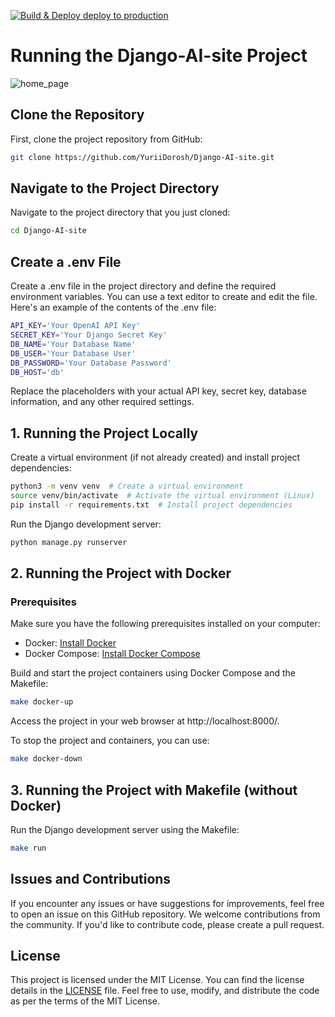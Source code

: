 [![Build & Deploy deploy to production](https://github.com/vponoikoait/Django-AI-site/actions/workflows/build-deploy-workflow.yml/badge.svg)](https://github.com/vponoikoait/Django-AI-site/actions/workflows/build-deploy-workflow.yml)
# Running the Django-AI-site Project 

![home_page](home_page.png)

## Clone the Repository

First, clone the project repository from GitHub:

```bash
git clone https://github.com/YuriiDorosh/Django-AI-site.git
```

## Navigate to the Project Directory

Navigate to the project directory that you just cloned:

```bash
cd Django-AI-site
```

## Create a .env File

Create a .env file in the project directory and define the required environment variables. You can use a text editor to create and edit the file. Here's an example of the contents of the .env file:

```bash
API_KEY='Your OpenAI API Key'
SECRET_KEY='Your Django Secret Key'
DB_NAME='Your Database Name'
DB_USER='Your Database User'
DB_PASSWORD='Your Database Password'
DB_HOST='db'
```

Replace the placeholders with your actual API key, secret key, database information, and any other required settings.

## 1. Running the Project Locally

Create a virtual environment (if not already created) and install project dependencies:

```bash
python3 -m venv venv  # Create a virtual environment
source venv/bin/activate  # Activate the virtual environment (Linux)
pip install -r requirements.txt  # Install project dependencies
```

Run the Django development server:
```bash
python manage.py runserver
```

## 2. Running the Project with Docker

### Prerequisites

Make sure you have the following prerequisites installed on your computer:

- Docker: [Install Docker](https://docs.docker.com/get-docker/)
- Docker Compose: [Install Docker Compose](https://docs.docker.com/compose/install/)


Build and start the project containers using Docker Compose and the Makefile:

```bash
make docker-up
```

Access the project in your web browser at http://localhost:8000/.

To stop the project and containers, you can use:

```bash
make docker-down
```

## 3. Running the Project with Makefile (without Docker)

Run the Django development server using the Makefile:

```bash
make run
```

## Issues and Contributions

If you encounter any issues or have suggestions for improvements, feel free to open an issue on this GitHub repository. We welcome contributions from the community. If you'd like to contribute code, please create a pull request.

## License

This project is licensed under the MIT License. You can find the license details in the [LICENSE](LICENSE) file. Feel free to use, modify, and distribute the code as per the terms of the MIT License.

